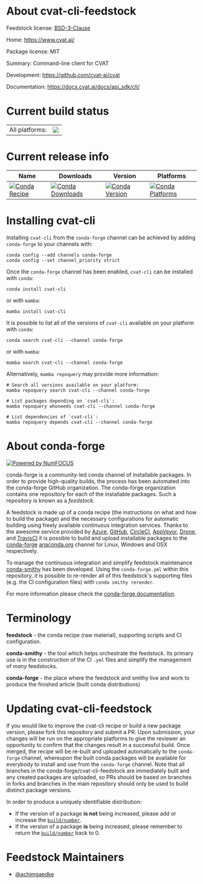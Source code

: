 About cvat-cli-feedstock
========================

Feedstock license: [BSD-3-Clause](https://github.com/conda-forge/cvat-cli-feedstock/blob/main/LICENSE.txt)

Home: https://www.cvat.ai/

Package license: MIT

Summary: Command-line client for CVAT

Development: https://github.com/cvat-ai/cvat

Documentation: https://docs.cvat.ai/docs/api_sdk/cli/

Current build status
====================


<table><tr><td>All platforms:</td>
    <td>
      <a href="https://dev.azure.com/conda-forge/feedstock-builds/_build/latest?definitionId=24603&branchName=main">
        <img src="https://dev.azure.com/conda-forge/feedstock-builds/_apis/build/status/cvat-cli-feedstock?branchName=main">
      </a>
    </td>
  </tr>
</table>

Current release info
====================

| Name | Downloads | Version | Platforms |
| --- | --- | --- | --- |
| [![Conda Recipe](https://img.shields.io/badge/recipe-cvat--cli-green.svg)](https://anaconda.org/conda-forge/cvat-cli) | [![Conda Downloads](https://img.shields.io/conda/dn/conda-forge/cvat-cli.svg)](https://anaconda.org/conda-forge/cvat-cli) | [![Conda Version](https://img.shields.io/conda/vn/conda-forge/cvat-cli.svg)](https://anaconda.org/conda-forge/cvat-cli) | [![Conda Platforms](https://img.shields.io/conda/pn/conda-forge/cvat-cli.svg)](https://anaconda.org/conda-forge/cvat-cli) |

Installing cvat-cli
===================

Installing `cvat-cli` from the `conda-forge` channel can be achieved by adding `conda-forge` to your channels with:

```
conda config --add channels conda-forge
conda config --set channel_priority strict
```

Once the `conda-forge` channel has been enabled, `cvat-cli` can be installed with `conda`:

```
conda install cvat-cli
```

or with `mamba`:

```
mamba install cvat-cli
```

It is possible to list all of the versions of `cvat-cli` available on your platform with `conda`:

```
conda search cvat-cli --channel conda-forge
```

or with `mamba`:

```
mamba search cvat-cli --channel conda-forge
```

Alternatively, `mamba repoquery` may provide more information:

```
# Search all versions available on your platform:
mamba repoquery search cvat-cli --channel conda-forge

# List packages depending on `cvat-cli`:
mamba repoquery whoneeds cvat-cli --channel conda-forge

# List dependencies of `cvat-cli`:
mamba repoquery depends cvat-cli --channel conda-forge
```


About conda-forge
=================

[![Powered by
NumFOCUS](https://img.shields.io/badge/powered%20by-NumFOCUS-orange.svg?style=flat&colorA=E1523D&colorB=007D8A)](https://numfocus.org)

conda-forge is a community-led conda channel of installable packages.
In order to provide high-quality builds, the process has been automated into the
conda-forge GitHub organization. The conda-forge organization contains one repository
for each of the installable packages. Such a repository is known as a *feedstock*.

A feedstock is made up of a conda recipe (the instructions on what and how to build
the package) and the necessary configurations for automatic building using freely
available continuous integration services. Thanks to the awesome service provided by
[Azure](https://azure.microsoft.com/en-us/services/devops/), [GitHub](https://github.com/),
[CircleCI](https://circleci.com/), [AppVeyor](https://www.appveyor.com/),
[Drone](https://cloud.drone.io/welcome), and [TravisCI](https://travis-ci.com/)
it is possible to build and upload installable packages to the
[conda-forge](https://anaconda.org/conda-forge) [anaconda.org](https://anaconda.org/)
channel for Linux, Windows and OSX respectively.

To manage the continuous integration and simplify feedstock maintenance
[conda-smithy](https://github.com/conda-forge/conda-smithy) has been developed.
Using the ``conda-forge.yml`` within this repository, it is possible to re-render all of
this feedstock's supporting files (e.g. the CI configuration files) with ``conda smithy rerender``.

For more information please check the [conda-forge documentation](https://conda-forge.org/docs/).

Terminology
===========

**feedstock** - the conda recipe (raw material), supporting scripts and CI configuration.

**conda-smithy** - the tool which helps orchestrate the feedstock.
                   Its primary use is in the construction of the CI ``.yml`` files
                   and simplify the management of *many* feedstocks.

**conda-forge** - the place where the feedstock and smithy live and work to
                  produce the finished article (built conda distributions)


Updating cvat-cli-feedstock
===========================

If you would like to improve the cvat-cli recipe or build a new
package version, please fork this repository and submit a PR. Upon submission,
your changes will be run on the appropriate platforms to give the reviewer an
opportunity to confirm that the changes result in a successful build. Once
merged, the recipe will be re-built and uploaded automatically to the
`conda-forge` channel, whereupon the built conda packages will be available for
everybody to install and use from the `conda-forge` channel.
Note that all branches in the conda-forge/cvat-cli-feedstock are
immediately built and any created packages are uploaded, so PRs should be based
on branches in forks and branches in the main repository should only be used to
build distinct package versions.

In order to produce a uniquely identifiable distribution:
 * If the version of a package **is not** being increased, please add or increase
   the [``build/number``](https://docs.conda.io/projects/conda-build/en/latest/resources/define-metadata.html#build-number-and-string).
 * If the version of a package **is** being increased, please remember to return
   the [``build/number``](https://docs.conda.io/projects/conda-build/en/latest/resources/define-metadata.html#build-number-and-string)
   back to 0.

Feedstock Maintainers
=====================

* [@achimgaedke](https://github.com/achimgaedke/)


<!-- dummy commit to enable rerendering -->

